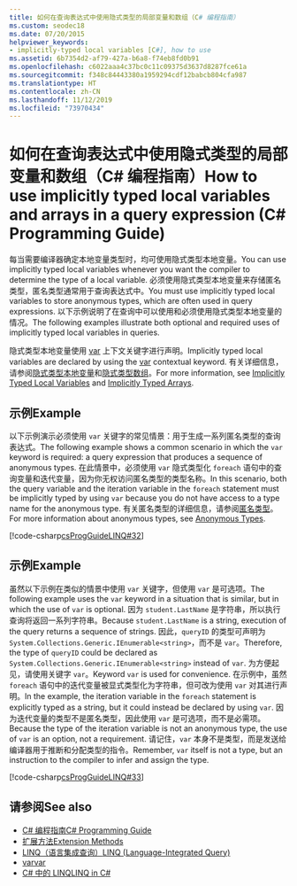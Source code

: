 ```yaml
---
title: 如何在查询表达式中使用隐式类型的局部变量和数组（C# 编程指南）
ms.custom: seodec18
ms.date: 07/20/2015
helpviewer_keywords:
- implicitly-typed local variables [C#], how to use
ms.assetid: 6b7354d2-af79-427a-b6a8-f74eb8fd0b91
ms.openlocfilehash: c6022aaa4c37bc0c11c09375d3637d8287fce61a
ms.sourcegitcommit: f348c84443380a1959294cdf12babcb804cfa987
ms.translationtype: HT
ms.contentlocale: zh-CN
ms.lasthandoff: 11/12/2019
ms.locfileid: "73970434"
---
```

# <a name="how-to-use-implicitly-typed-local-variables-and-arrays-in-a-query-expression-c-programming-guide"></a><span data-ttu-id="28445-102">如何在查询表达式中使用隐式类型的局部变量和数组（C# 编程指南）</span><span class="sxs-lookup"><span data-stu-id="28445-102">How to use implicitly typed local variables and arrays in a query expression (C# Programming Guide)</span></span>
<span data-ttu-id="28445-103">每当需要编译器确定本地变量类型时，均可使用隐式类型本地变量。</span><span class="sxs-lookup"><span data-stu-id="28445-103">You can use implicitly typed local variables whenever you want the compiler to determine the type of a local variable.</span></span> <span data-ttu-id="28445-104">必须使用隐式类型本地变量来存储匿名类型，匿名类型通常用于查询表达式中。</span><span class="sxs-lookup"><span data-stu-id="28445-104">You must use implicitly typed local variables to store anonymous types, which are often used in query expressions.</span></span> <span data-ttu-id="28445-105">以下示例说明了在查询中可以使用和必须使用隐式类型本地变量的情况。</span><span class="sxs-lookup"><span data-stu-id="28445-105">The following examples illustrate both optional and required uses of implicitly typed local variables in queries.</span></span>  
  
 <span data-ttu-id="28445-106">隐式类型本地变量使用 [var](../../language-reference/keywords/var.md) 上下文关键字进行声明。</span><span class="sxs-lookup"><span data-stu-id="28445-106">Implicitly typed local variables are declared by using the [var](../../language-reference/keywords/var.md) contextual keyword.</span></span> <span data-ttu-id="28445-107">有关详细信息，请参阅[隐式类型本地变量](./implicitly-typed-local-variables.md)和[隐式类型数组](../arrays/implicitly-typed-arrays.md)。</span><span class="sxs-lookup"><span data-stu-id="28445-107">For more information, see [Implicitly Typed Local Variables](./implicitly-typed-local-variables.md) and [Implicitly Typed Arrays](../arrays/implicitly-typed-arrays.md).</span></span>  
  
## <a name="example"></a><span data-ttu-id="28445-108">示例</span><span class="sxs-lookup"><span data-stu-id="28445-108">Example</span></span>  
 <span data-ttu-id="28445-109">以下示例演示必须使用 `var` 关键字的常见情景：用于生成一系列匿名类型的查询表达式。</span><span class="sxs-lookup"><span data-stu-id="28445-109">The following example shows a common scenario in which the `var` keyword is required: a query expression that produces a sequence of anonymous types.</span></span> <span data-ttu-id="28445-110">在此情景中，必须使用 `var` 隐式类型化 `foreach` 语句中的查询变量和迭代变量，因为你无权访问匿名类型的类型名称。</span><span class="sxs-lookup"><span data-stu-id="28445-110">In this scenario, both the query variable and the iteration variable in the `foreach` statement must be implicitly typed by using `var` because you do not have access to a type name for the anonymous type.</span></span> <span data-ttu-id="28445-111">有关匿名类型的详细信息，请参阅[匿名类型](./anonymous-types.md)。</span><span class="sxs-lookup"><span data-stu-id="28445-111">For more information about anonymous types, see [Anonymous Types](./anonymous-types.md).</span></span>  
  
 [!code-csharp[csProgGuideLINQ#32](~/samples/snippets/csharp/VS_Snippets_VBCSharp/csProgGuideLINQ/CS/csRef30LangFeatures_2.cs#32)]  
  
## <a name="example"></a><span data-ttu-id="28445-112">示例</span><span class="sxs-lookup"><span data-stu-id="28445-112">Example</span></span>  
 <span data-ttu-id="28445-113">虽然以下示例在类似的情景中使用 `var` 关键字，但使用 `var` 是可选项。</span><span class="sxs-lookup"><span data-stu-id="28445-113">The following example uses the `var` keyword in a situation that is similar, but in which the use of `var` is optional.</span></span> <span data-ttu-id="28445-114">因为 `student.LastName` 是字符串，所以执行查询将返回一系列字符串。</span><span class="sxs-lookup"><span data-stu-id="28445-114">Because `student.LastName` is a string, execution of the query returns a sequence of strings.</span></span> <span data-ttu-id="28445-115">因此，`queryID` 的类型可声明为 `System.Collections.Generic.IEnumerable<string>`，而不是 `var`。</span><span class="sxs-lookup"><span data-stu-id="28445-115">Therefore, the type of `queryID` could be declared as `System.Collections.Generic.IEnumerable<string>` instead of `var`.</span></span> <span data-ttu-id="28445-116">为方便起见，请使用关键字 `var`。</span><span class="sxs-lookup"><span data-stu-id="28445-116">Keyword `var` is used for convenience.</span></span> <span data-ttu-id="28445-117">在示例中，虽然 `foreach` 语句中的迭代变量被显式类型化为字符串，但可改为使用 `var` 对其进行声明。</span><span class="sxs-lookup"><span data-stu-id="28445-117">In the example, the iteration variable in the `foreach` statement is explicitly typed as a string, but it could instead be declared by using `var`.</span></span> <span data-ttu-id="28445-118">因为迭代变量的类型不是匿名类型，因此使用 `var` 是可选项，而不是必需项。</span><span class="sxs-lookup"><span data-stu-id="28445-118">Because the type of the iteration variable is not an anonymous type, the use of `var` is an option, not a requirement.</span></span> <span data-ttu-id="28445-119">请记住，`var` 本身不是类型，而是发送给编译器用于推断和分配类型的指令。</span><span class="sxs-lookup"><span data-stu-id="28445-119">Remember, `var` itself is not a type, but an instruction to the compiler to infer and assign the type.</span></span>  
  
 [!code-csharp[csProgGuideLINQ#33](~/samples/snippets/csharp/VS_Snippets_VBCSharp/csProgGuideLINQ/CS/csRef30LangFeatures_2.cs#33)]  
  
## <a name="see-also"></a><span data-ttu-id="28445-120">请参阅</span><span class="sxs-lookup"><span data-stu-id="28445-120">See also</span></span>

- [<span data-ttu-id="28445-121">C# 编程指南</span><span class="sxs-lookup"><span data-stu-id="28445-121">C# Programming Guide</span></span>](../index.md)
- [<span data-ttu-id="28445-122">扩展方法</span><span class="sxs-lookup"><span data-stu-id="28445-122">Extension Methods</span></span>](./extension-methods.md)
- [<span data-ttu-id="28445-123">LINQ（语言集成查询）</span><span class="sxs-lookup"><span data-stu-id="28445-123">LINQ (Language-Integrated Query)</span></span>](../../linq/index.md)
- [<span data-ttu-id="28445-124">var</span><span class="sxs-lookup"><span data-stu-id="28445-124">var</span></span>](../../language-reference/keywords/var.md)
- [<span data-ttu-id="28445-125">C# 中的 LINQ</span><span class="sxs-lookup"><span data-stu-id="28445-125">LINQ in C#</span></span>](../../linq/index.md)
